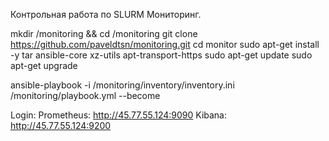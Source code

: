 Контрольная работа по SLURM Мониторинг. 

mkdir /monitoring && cd /monitoring
git clone https://github.com/paveldtsn/monitoring.git
cd monitor
sudo apt-get install -y tar ansible-core xz-utils apt-transport-https
sudo apt-get update
sudo apt-get upgrade

ansible-playbook -i /monitoring/inventory/inventory.ini /monitoring/playbook.yml --become

Login:
Prometheus: http://45.77.55.124:9090
Kibana: http://45.77.55.124:9200

